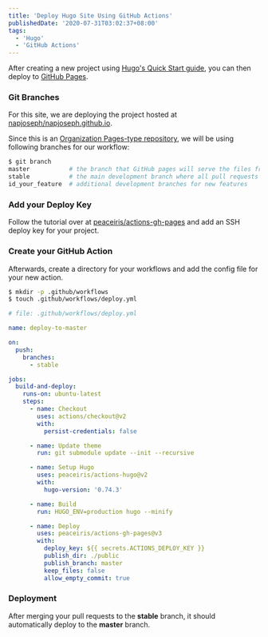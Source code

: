 ```yaml
---
title: 'Deploy Hugo Site Using GitHub Actions'
publishedDate: '2020-07-31T03:02:37+08:00'
tags:
  - 'Hugo'
  - 'GitHub Actions'
---
```


After creating a new project using
[Hugo's Quick Start guide](https://gohugo.io/getting-started/quick-start/), you
can then deploy to [GitHub Pages](https://pages.github.com/).

### Git Branches

For this site, we are deploying the project hosted at
[napjoseph/napjoseph.github.io](https://github.com/napjoseph/napjoseph.github.io/).

Since this is an
[Organization Pages-type repository](https://docs.github.com/en/github/working-with-github-pages/about-github-pages#types-of-github-pages-sites),
we will be using following branches for our workflow:

```bash
$ git branch
master           # the branch that GitHub pages will serve the files from
stable           # the main development branch where all pull requests will be merged to
id_your_feature  # additional development branches for new features
```

### Add your Deploy Key

Follow the tutorial over at
[peaceiris/actions-gh-pages](https://github.com/peaceiris/actions-gh-pages#%EF%B8%8F-create-ssh-deploy-key)
and add an SSH deploy key for your project.

### Create your GitHub Action

Afterwards, create a directory for your workflows and add the config file for
your new action.

```bash
$ mkdir -p .github/workflows
$ touch .github/workflows/deploy.yml
```

```yaml | file:hello.yaml
# file: .github/workflows/deploy.yml

name: deploy-to-master

on:
  push:
    branches:
      - stable

jobs:
  build-and-deploy:
    runs-on: ubuntu-latest
    steps:
      - name: Checkout
        uses: actions/checkout@v2
        with:
          persist-credentials: false

      - name: Update theme
        run: git submodule update --init --recursive

      - name: Setup Hugo
        uses: peaceiris/actions-hugo@v2
        with:
          hugo-version: '0.74.3'

      - name: Build
        run: HUGO_ENV=production hugo --minify

      - name: Deploy
        uses: peaceiris/actions-gh-pages@v3
        with:
          deploy_key: ${{ secrets.ACTIONS_DEPLOY_KEY }}
          publish_dir: ./public
          publish_branch: master
          keep_files: false
          allow_empty_commit: true
```

### Deployment

After merging your pull requests to the **stable** branch, it should automatically
deploy to the **master** branch.
